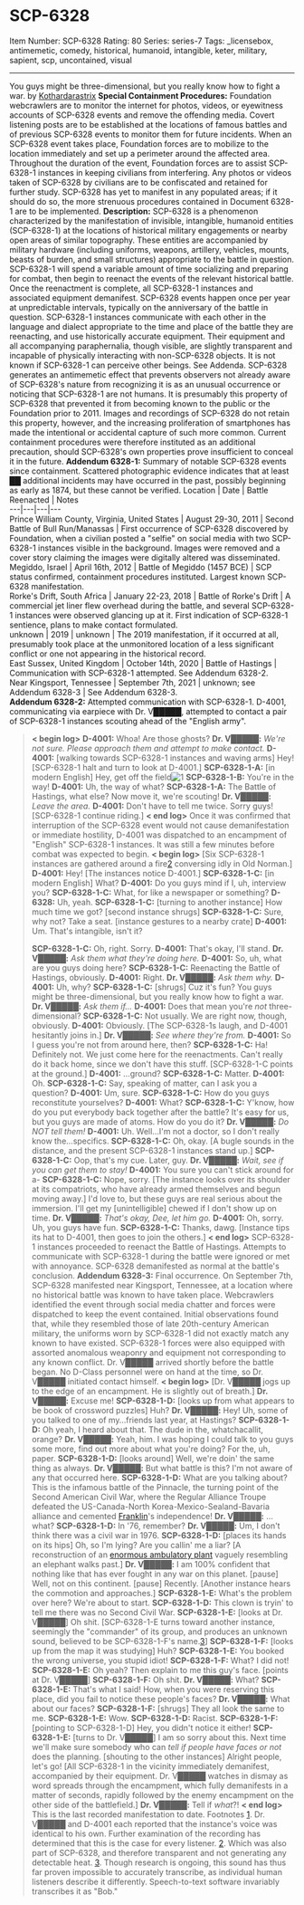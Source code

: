 # SCP-6328
Item Number: SCP-6328
Rating: 80
Series: series-7
Tags: _licensebox, antimemetic, comedy, historical, humanoid, intangible, keter, military, sapient, scp, uncontained, visual

---

You guys might be three-dimensional, but you really know how to fight a war.
by [Kothardarastrix](/koths-korner)
**Special Containment Procedures:** Foundation webcrawlers are to monitor the internet for photos, videos, or eyewitness accounts of SCP-6328 events and remove the offending media. Covert listening posts are to be established at the locations of famous battles and of previous SCP-6328 events to monitor them for future incidents. When an SCP-6328 event takes place, Foundation forces are to mobilize to the location immediately and set up a perimeter around the affected area. Throughout the duration of the event, Foundation forces are to assist SCP-6328-1 instances in keeping civilians from interfering. Any photos or videos taken of SCP-6328 by civilians are to be confiscated and retained for further study. SCP-6328 has yet to manifest in any populated areas; if it should do so, the more strenuous procedures contained in Document 6328-1 are to be implemented.
**Description:** SCP-6328 is a phenomenon characterized by the manifestation of invisible, intangible, humanoid entities (SCP-6328-1) at the locations of historical military engagements or nearby open areas of similar topography. These entities are accompanied by military hardware (including uniforms, weapons, artillery, vehicles, mounts, beasts of burden, and small structures) appropriate to the battle in question. SCP-6328-1 will spend a variable amount of time socializing and preparing for combat, then begin to reenact the events of the relevant historical battle. Once the reenactment is complete, all SCP-6328-1 instances and associated equipment demanifest. SCP-6328 events happen once per year at unpredictable intervals, typically on the anniversary of the battle in question.
SCP-6328-1 instances communicate with each other in the language and dialect appropriate to the time and place of the battle they are reenacting, and use historically accurate equipment. Their equipment and all accompanying paraphernalia, though visible, are slightly transparent and incapable of physically interacting with non-SCP-6328 objects. It is not known if SCP-6328-1 can perceive other beings. See Addenda.
SCP-6328 generates an antimemetic effect that prevents observers not already aware of SCP-6328's nature from recognizing it is as an unusual occurrence or noticing that SCP-6328-1 are not humans. It is presumably this property of SCP-6328 that prevented it from becoming known to the public or the Foundation prior to 2011.
Images and recordings of SCP-6328 do not retain this property, however, and the increasing proliferation of smartphones has made the intentional or accidental capture of such more common. Current containment procedures were therefore instituted as an additional precaution, should SCP-6328's own properties prove insufficient to conceal it in the future.
**Addendum 6328-1:** Summary of notable SCP-6328 events since containment. Scattered photographic evidence indicates that at least ██ additional incidents may have occurred in the past, possibly beginning as early as 1874, but these cannot be verified.
Location | Date | Battle Reenacted | Notes  
---|---|---|---  
Prince William County, Virginia, United States | August 29-30, 2011 | Second Battle of Bull Run/Manassas | First occurrence of SCP-6328 discovered by Foundation, when a civilian posted a "selfie" on social media with two SCP-6328-1 instances visible in the background. Images were removed and a cover story claiming the images were digitally altered was disseminated.  
Megiddo, Israel | April 16th, 2012 | Battle of Megiddo (1457 BCE) | SCP status confirmed, containment procedures instituted. Largest known SCP-6328 manifestation.  
Rorke's Drift, South Africa | January 22-23, 2018 | Battle of Rorke's Drift | A commercial jet liner flew overhead during the battle, and several SCP-6328-1 instances were observed glancing up at it. First indication of SCP-6328-1 sentience, plans to make contact formulated.  
unknown | 2019 | unknown | The 2019 manifestation, if it occurred at all, presumably took place at the unmonitored location of a less significant conflict or one not appearing in the historical record.  
East Sussex, United Kingdom | October 14th, 2020 | Battle of Hastings | Communication with SCP-6328-1 attempted. See Addendum 6328-2.  
Near Kingsport, Tennessee | September 7th, 2021 | unknown; see Addendum 6328-3 | See Addendum 6328-3.  
**Addendum 6328-2:** Attempted communication with SCP-6328-1.
D-4001, communicating via earpiece with Dr. V█████, attempted to contact a pair of SCP-6328-1 instances scouting ahead of the "English army".
> **< begin log>**
> **D-4001:** Whoa! Are those ghosts?
> **Dr. V█████:** _We're not sure. Please approach them and attempt to make contact._
> **D-4001:** [walking towards SCP-6328-1 instances and waving arms] Hey!
> [SCP-6328-1 halt and turn to look at D-4001.]
> **SCP-6328-1-A:** [in modern English] Hey, get off the field![1](javascript:;)
> **SCP-6328-1-B:** You're in the way!
> **D-4001:** Uh, the way of what?
> **SCP-6328-1-A:** The Battle of Hastings, what else? Now move it, we're scouting!
> **Dr. V█████:** _Leave the area._
> **D-4001:** Don't have to tell me twice. Sorry guys!
> [SCP-6328-1 continue riding.]
> **< end log>**
Once it was confirmed that interruption of the SCP-6328 event would not cause demanifestation or immediate hostility, D-4001 was dispatched to an encampment of "English" SCP-6328-1 instances. It was still a few minutes before combat was expected to begin.
> **< begin log>**
> [Six SCP-6328-1 instances are gathered around a fire[2](javascript:;) conversing idly in Old Norman.]
> **D-4001:** Hey!
> [The instances notice D-4001.]
> **SCP-6328-1-C:** [in modern English] What?
> **D-4001:** Do you guys mind if I, uh, interview you?
> **SCP-6328-1-C:** What, for like a newspaper or something?
> **D-6328:** Uh, yeah.
> **SCP-6328-1-C:** [turning to another instance] How much time we got?
> [second instance shrugs]
> **SCP-6328-1-C:** Sure, why not? Take a seat. [instance gestures to a nearby crate]
> **D-4001:** Um. That's intangible, isn't it?  
>    
>  **SCP-6328-1-C:** Oh, right. Sorry.
> **D-4001:** That's okay, I'll stand.
> **Dr. V█████:** _Ask them what they're doing here._
> **D-4001:** So, uh, what are you guys doing here?
> **SCP-6328-1-C:** Reenacting the Battle of Hastings, obviously.
> **D-4001:** Right.
> **Dr. V█████:** _Ask them why._
> **D-4001:** Uh, why?
> **SCP-6328-1-C:** [shrugs] Cuz it's fun? You guys might be three-dimensional, but you really know how to fight a war.
> **Dr. V█████:** _Ask them if…_
> **D-4001:** Does that mean you're _not_ three-dimensional?
> **SCP-6328-1-C:** Not usually. We are right now, though, obviously.
> **D-4001:** Obviously.
> [The SCP-6328-1s laugh, and D-4001 hesitantly joins in.]
> **Dr. V█████:** _See where they're from._
> **D-4001:** So I guess you're not from around here, then?
> **SCP-6328-1-C:** Ha! Definitely not. We just come here for the reenactments. Can't really do it back home, since we don't have this stuff. [SCP-6328-1-C points at the ground.]
> **D-4001:** …ground?
> **SCP-6328-1-C:** Matter.
> **D-4001:** Oh.
> **SCP-6328-1-C:** Say, speaking of matter, can I ask you a question?
> **D-4001:** Um, sure.
> **SCP-6328-1-C:** How do you guys reconstitute yourselves?
> **D-4001:** What?
> **SCP-6328-1-C:** Y'know, how do you put everybody back together after the battle? It's easy for us, but you guys are made of atoms. How do you do it?
> **Dr. V█████:** _Do NOT tell them!_
> **D-4001:** Uh. Well…I'm not a doctor, so I don't really know the…specifics.
> **SCP-6328-1-C:** Oh, okay.
> [A bugle sounds in the distance, and the present SCP-6328-1 instances stand up.]
> **SCP-6328-1-C:** Oop, that's my cue. Later, guy.
> **Dr. V█████:** _Wait, see if you can get them to stay!_
> **D-4001:** You sure you can't stick around for a-
> **SCP-6328-1-C:** Nope, sorry. [The instance looks over its shoulder at its compatriots, who have already armed themselves and begun moving away.] I'd love to, but these guys are real serious about the immersion. I'll get my [unintelligible] chewed if I don't show up on time.
> **Dr. V█████:** _That's okay, Dee, let him go._
> **D-4001:** Oh, sorry. Uh, you guys have fun.
> **SCP-6328-1-C:** Thanks, dawg.
> [Instance tips its hat to D-4001, then goes to join the others.]
> **< end log>**
SCP-6328-1 instances proceeded to reenact the Battle of Hastings. Attempts to communicate with SCP-6328-1 during the battle were ignored or met with annoyance. SCP-6328 demanifested as normal at the battle's conclusion.
**Addendum 6328-3:** Final occurrence.
On September 7th, SCP-6328 manifested near Kingsport, Tennessee, at a location where no historical battle was known to have taken place. Webcrawlers identified the event through social media chatter and forces were dispatched to keep the event contained. Initial observations found that, while they resembled those of late 20th-century American military, the uniforms worn by SCP-6328-1 did not exactly match any known to have existed. SCP-6328-1 forces were also equipped with assorted anomalous weaponry and equipment not corresponding to any known conflict. Dr. V█████ arrived shortly before the battle began. No D-Class personnel were on hand at the time, so Dr. V█████ initiated contact himself.
> **< begin log>**
> [Dr. V█████ jogs up to the edge of an encampment. He is slightly out of breath.]
> **Dr. V█████:** Excuse me!
> **SCP-6328-1-D:** [looks up from what appears to be book of crossword puzzles] Huh?
> **Dr. V█████:** Hey! Uh, some of you talked to one of my…friends last year, at Hastings?
> **SCP-6328-1-D:** Oh yeah, I heard about that. The dude in the, whatchacallit, orange?
> **Dr. V█████:** Yeah, him. I was hoping I could talk to you guys some more, find out more about what you're doing? For the, uh, paper.
> **SCP-6328-1-D:** [looks around] Well, we're doin' the same thing as always.
> **Dr. V█████:** But what battle is this? I'm not aware of any that occurred here.
> **SCP-6328-1-D:** What are you talking about? This is the infamous battle of the Pinnacle, the turning point of the Second American Civil War, where the Regular Alliance Troupe defeated the US-Canada-North Korea-Mexico-Sealand-Bavaria alliance and cemented [Franklin](/scp-1328)'s independence!
> **Dr. V█████:** …what?
> **SCP-6328-1-D:** In '76, remember?
> **Dr. V█████:** Um, I don't think there was a civil war in 1976.
> **SCP-6328-1-D:** [places its hands on its hips] Oh, so I'm lying? Are you callin' me a liar?
> [A reconstruction of an [enormous ambulatory plant](/scp-1513) vaguely resembling an elephant walks past.]
> **Dr. V█████:** I am 100% confident that nothing like that has ever fought in any war on this planet. [pause] Well, not on this continent. [pause] Recently.
> [Another instance hears the commotion and approaches.]
> **SCP-6328-1-E:** What's the problem over here? We're about to start.
> **SCP-6328-1-D:** This clown is tryin' to tell me there was no Second Civil War.
> **SCP-6328-1-E:** [looks at Dr. V█████] Oh shit. [SCP-6328-1-E turns toward another instance, seemingly the "commander" of its group, and produces an unknown sound, believed to be SCP-6328-1-F's name.[3](javascript:;)]
> **SCP-6328-1-F:** [looks up from the map it was studying] Huh?
> **SCP-6328-1-E:** You booked the wrong universe, you stupid idiot!
> **SCP-6328-1-F:** What? I did not!
> **SCP-6328-1-E:** Oh yeah? Then explain to me this guy's face. [points at Dr. V█████]
> **SCP-6328-1-F:** Oh shit.
> **Dr. V█████:** What?
> **SCP-6328-1-E:** That's what I said! How, when you were reserving this place, did you fail to notice these people's faces?
> **Dr. V█████:** What about our faces?
> **SCP-6328-1-F:** [shrugs] They all look the same to me.
> **SCP-6328-1-E:** Wow.
> **SCP-6328-1-D:** Racist.
> **SCP-6328-1-F:** [pointing to SCP-6328-1-D] Hey, you didn't notice it either!
> **SCP-6328-1-E:** [turns to Dr. V█████] I am so sorry about this. Next time we'll make sure somebody who can _tell if people have faces or not_ does the planning. [shouting to the other instances] Alright people, let's go!
> [All SCP-6328-1 in the vicinity immediately demanifest, accompanied by their equipment. Dr. V█████ watches in dismay as word spreads through the encampment, which fully demanifests in a matter of seconds, rapidly followed by the enemy encampment on the other side of the battlefield.]
> **Dr. V█████:** Tell if _what_?!
> **< end log>**
This is the last recorded manifestation to date.
Footnotes
[1](javascript:;). Dr. V█████ and D-4001 each reported that the instance's voice was identical to his own. Further examination of the recording has determined that this is the case for every listener.
[2](javascript:;). Which was also part of SCP-6328, and therefore transparent and not generating any detectable heat.
[3](javascript:;). Though research is ongoing, this sound has thus far proven impossible to accurately transcribe, as individual human listeners describe it differently. Speech-to-text software invariably transcribes it as "Bob."